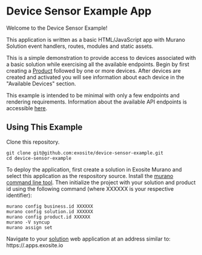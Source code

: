 Device Sensor Example App
==================

Welcome to the Device Sensor Example!

This application is written as a basic HTML/JavaScript app with Murano Solution event handlers, routes, modules and static assets.

This is a simple demonstration to provide access to devices associated with a basic solution while exercising all the available endpoints.  Begin by first creating a [Product](https://www.exosite.io/business/products) followed by one or more devices. After devices are created and activated you will see information about each device in the "Available Devices" section.

This example is intended to be minimal with only a few endpoints and rendering requirements.
Information about the available API endpoints is accessible [here](/docs).


Using This Example
------------------

Clone this repository.

```
git clone git@github.com:exosite/device-sensor-example.git
cd device-sensor-example
```

To deploy the application, first create a solution in Exosite Murano and select this application as the respository source.  Install the [murano command line tool](https://github.com/exosite/MuranoCLI). Then initialize the project with your solution and product id using the following command (where XXXXXX is your respective identifier):
```
murano config business.id XXXXXX
murano config solution.id XXXXXX
murano config product.id XXXXXX
murano -V syncup
murano assign set
```

Navigate to your [solution](https://www.exosite.io/business/solutions) web application at an address similar to:
https://<solution-name>.apps.exosite.io
